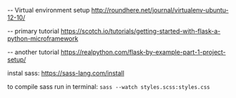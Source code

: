 -- Virtual environment setup
http://roundhere.net/journal/virtualenv-ubuntu-12-10/

-- primary tutorial
https://scotch.io/tutorials/getting-started-with-flask-a-python-microframework

-- another tutorial
https://realpython.com/flask-by-example-part-1-project-setup/


instal sass:
https://sass-lang.com/install

to compile sass run in terminal:
```sass --watch styles.scss:styles.css```
